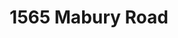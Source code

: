 ---
title: 1565 Mabury Road
address: 1565 Mabury Rd, San Jose, CA 95133
developer: Affirmed Housing
municipality: San Jose
units: 195
phase: Approved
permits:
    MP23-006:
        status: Approved
        initial_date: 2023-09-21
        final_date: 2025-01-15
        apn: [25417113]
        address: 1565 Mabury Rd, San Jose, CA 95133
        description: SB 35 Ministerial Permit to allow the construction of a 10-story, 100 percent affordable housing development consisting of 195 units, including 2 manager units, on a 0.79-gross-acre site located in the Berryessa BART Urban Village. The project includes 8 covered parking spaces on the ground floor, and five State Density Bonus waivers from various development standards.
        names: Rob Wilkins and Shashank Agrawal w/ Affirmed Housing Group;
    PRE22-207:
        status: Complete
        initial_date: 2022-12-06
        final_date: 2023-01-11
        apn: [25417113]
        address: 1565 Mabury Rd, San Jose, CA 95133
        description: Focused Preliminary Review to develop a 10-stoy 195-unit affordable multi-family residential development utilizing SB 35 and AB1763 for families with 30%-60% AMI levels on an approximately 0.94 gross acre site next to the Berryessa BART station
        names: Rob Wilkins w/ Affirmed Housing Group;
geometry: [37.36537690832896, -121.8727423534278]
published: True
---